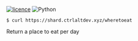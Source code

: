 [![licence](https://img.shields.io/github/license/ctrlaltdev/wheretoeat.svg?style=for-the-badge)](https://github.com/ctrlaltdev/wheretoeat/blob/master/LICENCE.md)
![Python](https://img.shields.io/badge/_-Python-4B8BBE.svg?style=for-the-badge)

```
$ curl https://shard.ctrlaltdev.xyz/wheretoeat
```

Return a place to eat per day
